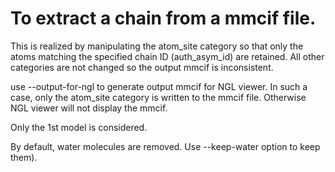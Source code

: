 # To extract a chain from a mmcif file.

This is realized by manipulating the atom_site category so that only
the atoms matching the specified chain ID (auth_asym_id) are retained.
All other categories are not changed so the output mmcif is inconsistent.

use --output-for-ngl to generate output mmcif for NGL viewer.
In such a case, only the atom_site category is written to the mmcif file.
Otherwise NGL viewer will not display the mmcif.

Only the 1st model is considered.

By default, water molecules are removed. Use --keep-water option to keep them).